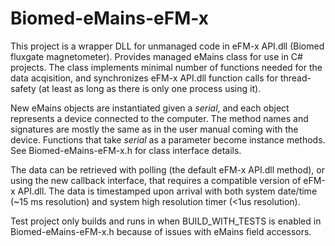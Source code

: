 # Biomed-eMains-eFM-x
This project is a wrapper DLL for unmanaged code in eFM-x API.dll (Biomed fluxgate magnetometer). Provides managed eMains class for use in C# projects. 
The class implements minimal number of functions needed for the data acqisition, and synchronizes eFM-x API.dll function calls for thread-safety (at least as long as there is only one process using it).

New eMains objects are instantiated given a _serial_, and each object represents a device connected to the computer. The method names and signatures are mostly the same as in the user manual coming with the device. Functions that take _serial_ as a parameter become instance methods. See Biomed-eMains-eFM-x.h for class interface details.

The data can be retrieved with polling (the default eFM-x API.dll method), or using the new callback interface, that requires a compatible version of eFM-x API.dll. The data is timestamped upon arrival with both system date/time (~15 ms resolution) and system high resolution timer (<1us resolution).

Test project only builds and runs in when BUILD_WITH_TESTS is enabled in Biomed-eMains-eFM-x.h because of issues with eMains field accessors.
